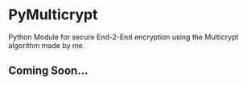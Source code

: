 # PyMulticrypt

Python Module for secure End-2-End encryption using the Multicrypt algorithm made by me.

## Coming Soon...
